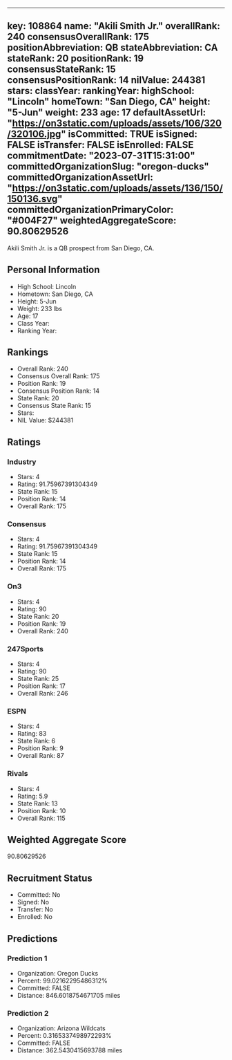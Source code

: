 ---
  key: 108864
  name: "Akili Smith Jr."
  overallRank: 240
  consensusOverallRank: 175
  positionAbbreviation: QB
  stateAbbreviation: CA
  stateRank: 20
  positionRank: 19
  consensusStateRank: 15
  consensusPositionRank: 14
  nilValue: 244381
  stars: 
  classYear: 
  rankingYear: 
  highSchool: "Lincoln"
  homeTown: "San Diego, CA"
  height: "5-Jun"
  weight: 233
  age: 17
  defaultAssetUrl: "https://on3static.com/uploads/assets/106/320/320106.jpg"
  isCommitted: TRUE
  isSigned: FALSE
  isTransfer: FALSE
  isEnrolled: FALSE
  commitmentDate: "2023-07-31T15:31:00"
  committedOrganizationSlug: "oregon-ducks"
  committedOrganizationAssetUrl: "https://on3static.com/uploads/assets/136/150/150136.svg"
  committedOrganizationPrimaryColor: "#004F27"
  weightedAggregateScore: 90.80629526
  ---
  
  Akili Smith Jr. is a QB prospect from San Diego, CA.
  
  ## Personal Information
  - High School: Lincoln
  - Hometown: San Diego, CA
  - Height: 5-Jun
  - Weight: 233 lbs
  - Age: 17
  - Class Year: 
  - Ranking Year: 
  
  ## Rankings
  - Overall Rank: 240
  - Consensus Overall Rank: 175
  - Position Rank: 19
  - Consensus Position Rank: 14
  - State Rank: 20
  - Consensus State Rank: 15
  - Stars: 
  - NIL Value: $244381
  
  ## Ratings
  
  ### Industry
  - Stars: 4
  - Rating: 91.75967391304349
  - State Rank: 15
  - Position Rank: 14
  - Overall Rank: 175
  
  ### Consensus
  - Stars: 4
  - Rating: 91.75967391304349
  - State Rank: 15
  - Position Rank: 14
  - Overall Rank: 175
  
  ### On3
  - Stars: 4
  - Rating: 90
  - State Rank: 20
  - Position Rank: 19
  - Overall Rank: 240
  
  ### 247Sports
  - Stars: 4
  - Rating: 90
  - State Rank: 25
  - Position Rank: 17
  - Overall Rank: 246
  
  ### ESPN
  - Stars: 4
  - Rating: 83
  - State Rank: 6
  - Position Rank: 9
  - Overall Rank: 87
  
  ### Rivals
  - Stars: 4
  - Rating: 5.9
  - State Rank: 13
  - Position Rank: 10
  - Overall Rank: 115
  
  ## Weighted Aggregate Score
  90.80629526
  
  ## Recruitment Status
  - Committed: No
  - Signed: No
  - Transfer: No
  - Enrolled: No
  
  
  
  ## Predictions
  
  ### Prediction 1
  - Organization: Oregon Ducks
  - Percent: 99.02162295486312%
  - Committed: FALSE
  - Distance: 846.6018754671705 miles
  
  ### Prediction 2
  - Organization: Arizona Wildcats
  - Percent: 0.3165337498972293%
  - Committed: FALSE
  - Distance: 362.5430415693788 miles
  